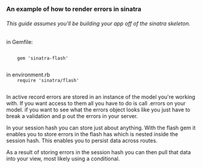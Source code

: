 ### An example of how to render errors in sinatra
###### This guide assumes you'll be building your app off of the sinatra skeleton.

in Gemfile:
<p>
  <code>
    gem 'sinatra-flash'
  </code>
</p>
<p>
  in environment.rb
  <code>
    require 'sinatra/flash'
  </code>
</p>
<p>
  In active record errors are stored in an instance of the model you're working with. If you want access to them all you have to do is call .errors on your model. if you want to see what the errors object looks like you just have to break a validation and p out the errors in your server.
</p>
<p>
  In your session hash you can store just about anything. With the flash gem it enables you to store errors in the flash has which is nested inside the session hash. This enables you to persist data across routes.
</p>

<p>
  As a result of storing errors in the session hash you can then pull that data into your view, most likely using a conditional.
</p>
